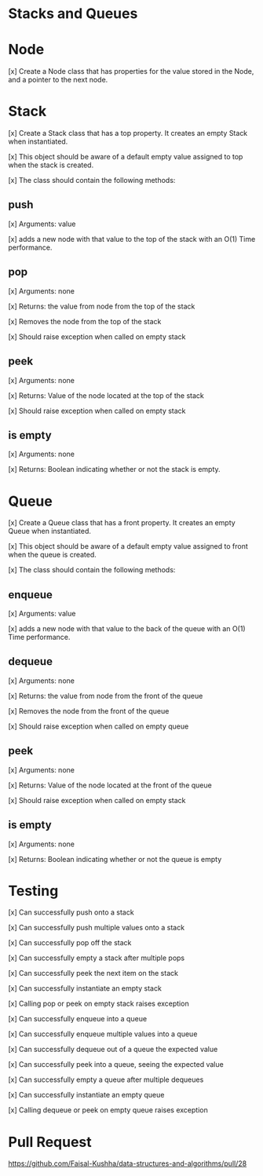 # Stacks and Queues

# Node

[x] Create a Node class that has properties for the value stored in the Node, and a pointer to the next node.

# Stack

[x] Create a Stack class that has a top property. It creates an empty Stack when instantiated.

[x] This object should be aware of a default empty value assigned to top when the stack is created.

[x] The class should contain the following methods:

## push

[x] Arguments: value

[x] adds a new node with that value to the top of the stack with an O(1) Time performance.

## pop

[x] Arguments: none

[x] Returns: the value from node from the top of the stack

[x] Removes the node from the top of the stack

[x] Should raise exception when called on empty stack

## peek

[x] Arguments: none

[x] Returns: Value of the node located at the top of the stack

[x] Should raise exception when called on empty stack

## is empty

[x] Arguments: none

[x] Returns: Boolean indicating whether or not the stack is empty.

# Queue

[x] Create a Queue class that has a front property. It creates an empty Queue when instantiated.

[x] This object should be aware of a default empty value assigned to front when the queue is created.

[x] The class should contain the following methods:

## enqueue

[x] Arguments: value

[x] adds a new node with that value to the back of the queue with an O(1) Time performance.

## dequeue

[x] Arguments: none

[x] Returns: the value from node from the front of the queue

[x] Removes the node from the front of the queue

[x] Should raise exception when called on empty queue

## peek

[x] Arguments: none

[x] Returns: Value of the node located at the front of the queue

[x] Should raise exception when called on empty stack

## is empty

[x] Arguments: none

[x] Returns: Boolean indicating whether or not the queue is empty

# Testing

[x] Can successfully push onto a stack

[x] Can successfully push multiple values onto a stack

[x] Can successfully pop off the stack

[x] Can successfully empty a stack after multiple pops

[x] Can successfully peek the next item on the stack

[x] Can successfully instantiate an empty stack

[x] Calling pop or peek on empty stack raises exception

[x] Can successfully enqueue into a queue

[x] Can successfully enqueue multiple values into a queue

[x] Can successfully dequeue out of a queue the expected value

[x] Can successfully peek into a queue, seeing the expected value

[x] Can successfully empty a queue after multiple dequeues

[x] Can successfully instantiate an empty queue

[x] Calling dequeue or peek on empty queue raises exception

# Pull Request

https://github.com/Faisal-Kushha/data-structures-and-algorithms/pull/28
